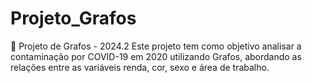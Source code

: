 # Projeto_Grafos
📌 Projeto de Grafos - 2024.2  Este projeto tem como objetivo analisar a contaminação por COVID-19 em 2020 utilizando Grafos, abordando as relações entre as variáveis renda, cor, sexo e área de trabalho. 
